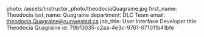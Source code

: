 photo: /assets/instructor_photo/theodociaQuagraine.jpg
first_name: Theodocia
last_name: Quagraine
department: DLC Team
email: theodocia.Quagraine@sunwestsd.ca
job_title: User Interface Developer
title: Theodocia Quagraine
id: 79bf0035-c2aa-4e3c-9761-071011b41bfe
